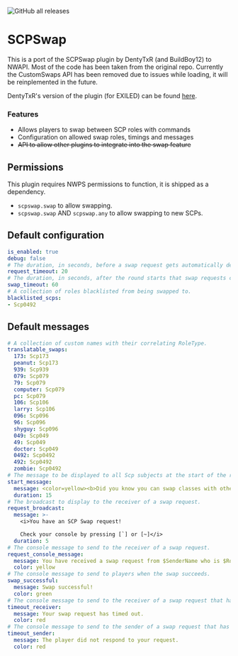 ![GitHub all releases](https://img.shields.io/github/downloads/EscapeTheFacility/SCPSwap/total)

# SCPSwap
This is a port of the SCPSwap plugin by DentyTxR (and BuildBoy12) to NWAPI. Most of the code has been taken from the original repo.
Currently the CustomSwaps API has been removed due to issues while loading, it will be reinplemented in the future.

DentyTxR's version of the plugin (for EXILED) can be found [here](https://github.com/DentyTxR/ScpSwap).

### Features
- Allows players to swap between SCP roles with commands
- Configuration on allowed swap roles, timings and messages
- <s>API to allow other plugins to integrate into the swap feature</s>

## Permissions
This plugin requires NWPS permissions to function, it is shipped as a dependency.
- `scpswap.swap` to allow swapping.
- `scpswap.swap` AND `scpswap.any` to allow swapping to new SCPs.

## Default configuration
```yaml
is_enabled: true
debug: false
# The duration, in seconds, before a swap request gets automatically deleted.
request_timeout: 20
# The duration, in seconds, after the round starts that swap requests can be sent.
swap_timeout: 60
# A collection of roles blacklisted from being swapped to.
blacklisted_scps:
- Scp0492
```

## Default messages
```yaml
# A collection of custom names with their correlating RoleType.
translatable_swaps:
  173: Scp173
  peanut: Scp173
  939: Scp939
  079: Scp079
  79: Scp079
  computer: Scp079
  pc: Scp079
  106: Scp106
  larry: Scp106
  096: Scp096
  96: Scp096
  shyguy: Scp096
  049: Scp049
  49: Scp049
  doctor: Scp049
  0492: Scp0492
  492: Scp0492
  zombie: Scp0492
# The message to be displayed to all Scp subjects at the start of the round.
start_message:
  message: <color=yellow><b>Did you know you can swap classes with other SCP's?</b></color> Simply type <color=orange>.scpswap (role number)</color> in your in-game console (not RA) to swap!
  duration: 15
# The broadcast to display to the receiver of a swap request.
request_broadcast:
  message: >-
    <i>You have an SCP Swap request!

    Check your console by pressing [`] or [~]</i>
  duration: 5
# The console message to send to the receiver of a swap request.
request_console_message:
  message: You have received a swap request from $SenderName who is $RoleName. Would you like to swap with them? Type ".scpswap accept" to accept or ".scpswap decline" to decline.
  color: yellow
# The console message to send to players when the swap succeeds.
swap_successful:
  message: Swap successful!
  color: green
# The console message to send to the receiver of a swap request that has timed out.
timeout_receiver:
  message: Your swap request has timed out.
  color: red
# The console message to send to the sender of a swap request that has timed out.
timeout_sender:
  message: The player did not respond to your request.
  color: red

```
